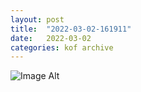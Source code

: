 ```yaml
---
layout:	post
title:	"2022-03-02-161911"
date:	2022-03-02
categories:	kof archive
---
```


![Image Alt](https://k0f.github.io/assets/2022-03-02-161911.jpg)
